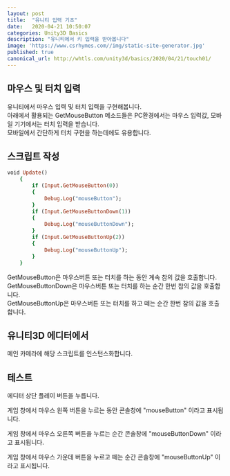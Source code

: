 ```yaml
---
layout: post
title:  "유니티 입력 기초"
date:   2020-04-21 10:50:07
categories: Unity3D Basics
description: "유니티에서 키 입력을 받아봅니다"
image: 'https://www.csrhymes.com//img/static-site-generator.jpg'
published: true
canonical_url: http://whtls.com/unity3d/basics/2020/04/21/touch01/
---
```


## 마우스 및 터치 입력
유니티에서 마우스 입력 및 터치 입력을 구현해봅니다.  
아래에서 활용되는 GetMouseButton 메소드들은 PC환경에서는 마우스 입력값, 모바일 기기에서는 터치 입력을 받습니다.  
모바일에서 간단하게 터치 구현을 하는데에도 유용합니다.  

## 스크립트 작성
```ruby
void Update()
    {
        if (Input.GetMouseButton(0))
        {
            Debug.Log("mouseButton");
        }
        if (Input.GetMouseButtonDown(1))
        {
            Debug.Log("mouseButtonDown");
        }
        if (Input.GetMouseButtonUp(2))
        {
            Debug.Log("mouseButtonUp");
        }
    }
```
GetMouseButton은 마우스버튼 또는 터치를 하는 동안 계속 참의 값을 호출합니다.  
GetMouseButtonDown은 마우스버튼 또는 터치를 하는 순간 한번 참의 값을 호출합니다.  
GetMouseButtonUp은 마우스버튼 또는 터치를 하고 떼는 순간 한번 참의 값을 호출합니다.  
  
## 유니티3D 에디터에서
메인 카메라에 해당 스크립트를 인스턴스화합니다.  

## 테스트
에디터 상단 플레이 버튼을 누릅니다.

게임 창에서 마우스 왼쪽 버튼을 누르는 동안 콘솔창에 "mouseButton" 이라고 표시됩니다.

게임 창에서 마우스 오른쪽 버튼을 누르는 순간 콘솔창에 "mouseButtonDown" 이라고 표시됩니다.

게임 창에서 마우스 가운데 버튼을 누르고 떼는 순간 콘솔창에 "mouseButtonUp" 이라고 표시됩니다.


